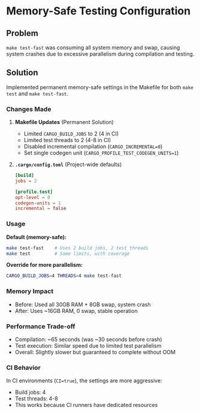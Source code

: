 # Memory-Safe Testing Configuration

## Problem
`make test-fast` was consuming all system memory and swap, causing system crashes due to excessive parallelism during compilation and testing.

## Solution
Implemented permanent memory-safe settings in the Makefile for both `make test` and `make test-fast`.

### Changes Made

1. **Makefile Updates** (Permanent Solution)
   - Limited `CARGO_BUILD_JOBS` to 2 (4 in CI)
   - Limited test threads to 2 (4-8 in CI)
   - Disabled incremental compilation (`CARGO_INCREMENTAL=0`)
   - Set single codegen unit (`CARGO_PROFILE_TEST_CODEGEN_UNITS=1`)

2. **`.cargo/config.toml`** (Project-wide defaults)
   ```toml
   [build]
   jobs = 2
   
   [profile.test]
   opt-level = 0
   codegen-units = 1
   incremental = false
   ```

### Usage

**Default (memory-safe):**
```bash
make test-fast    # Uses 2 build jobs, 2 test threads
make test         # Same limits, with coverage
```

**Override for more parallelism:**
```bash
CARGO_BUILD_JOBS=4 THREADS=4 make test-fast
```

### Memory Impact
- Before: Used all 30GB RAM + 8GB swap, system crash
- After: Uses ~16GB RAM, 0 swap, stable operation

### Performance Trade-off
- Compilation: ~65 seconds (was ~30 seconds before crash)
- Test execution: Similar speed due to limited test parallelism
- Overall: Slightly slower but guaranteed to complete without OOM

### CI Behavior
In CI environments (`CI=true`), the settings are more aggressive:
- Build jobs: 4
- Test threads: 4-8
- This works because CI runners have dedicated resources